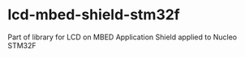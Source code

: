 # lcd-mbed-shield-stm32f
Part of library for LCD on MBED Application Shield applied to Nucleo STM32F
